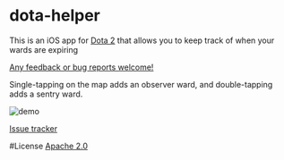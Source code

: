 # dota-helper
This is an iOS app for [Dota 2](http://blog.dota2.com/) that allows you to keep track of when your wards are expiring

[Any feedback or bug reports welcome!](https://github.com/cannawen/dota-helper/issues)

Single-tapping on the map adds an observer ward, and double-tapping adds a sentry ward.

![demo](https://github.com/cannawen/dota-helper/blob/master/demo-15fps.gif)

[Issue tracker](https://www.pivotaltracker.com/n/projects/1927467)

#License
[Apache 2.0](https://github.com/cannawen/dota-helper/blob/master/License.md)